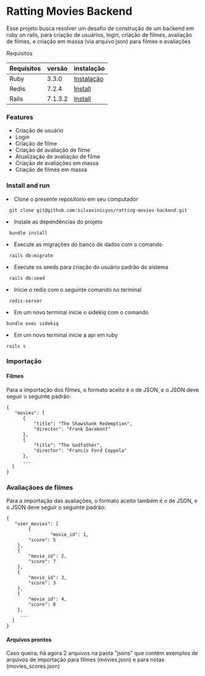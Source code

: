 # Ratting Movies Backend

Esse projeto busca resolver um desafio de construção de um backend em ruby on rails, para criação de usuários, login, criação de filmes, avaliação de filmes, e criação em massa (via arquivo json) para filmes e avaliações

Requisitos

<table>
   <thead>
     <th> Requisitos </th>
     <th> versão </th>
     <th> instalação </th>
   </thead>
   <tbody>
     <tr>
       <td>
         Ruby
       </td>
       <td>
         3.3.0
       </td>
       <td>
         <a href="https://www.ruby-lang.org/pt/documentation//"> Instalação </a>
       </td>
     </tr>
     <tr>
       <td>
         Redis
       </td>
       <td>
         7.2.4
       </td>
       <td>
         <a href="https://redis.io/docs/install/install-redis/"> Install </a>
       </td>
     </tr>
      <tr>
       <td>
         Rails
       </td>
       <td>
         7.1.3.2
       </td>
       <td>
         <a href="https://guides.rubyonrails.org/v5.0/getting_started.html#installing-rails"> Install </a>
       </td>
     </tr>
   </tbody>
 </table>

 ### Features
 <ul>
   <li> Criação de usuário </li>
   <li> Login </li>
   <li> Criação de filme </li>
   <li> Criação de avaliação de filme  </li>
   <li> Atualização de avaliação de filme </li>
   <li> Criação de avaliações em massa </li>
   <li> Criação de filmes em massa </li>
 </ul>

 ### Install and run

 <li>
    Clone o presente repositório em seu computador

     git clone git@github.com:silvavinicyus/ratting-movies-backend.git    
 </li>

 <li>
    Instale as dependências do projeto

     bundle install    
 </li>
 
 <li>
    Execute as migrações do banco de dados com o comando

     rails db:migrate    
 </li>

 <li>
    Execute os seeds para criação do usuário padrão do sistema

     rails db:seed    
 </li>

 <li>
    Inicie o redis com o seguinte comando no terminal

     redis-server    
 </li>

 <li>
    Em um novo terminal inicie o sidekiq com o comando

    bundle exec sidekiq    
 </li>

 <li>
    Em um novo terminal inicie a api em ruby

    rails s    
 </li>


 ### Importação

 #### Filmes
 Para a importação dos filmes, o formato aceito é o de JSON, e o JSON deve seguir o seguinte padrão:  
 
    {
	   "movies": [
          {
              "title": "The Shawshank Redemption",
              "director": "Frank Darabont"
          },
          {
              "title": "The Godfather",
              "director": "Francis Ford Coppola"
          },
          ...
      ]
    }
  
### Avaliaçãoes de filmes
Para a importação das avaliações, o formato aceito também é o de JSON, e o JSON deve seguir o seguinte padrão:

    {
	   "user_movies": [
            {
                    "movie_id": 1,
   			"score": 5
   		},
   		{
   			"movie_id": 2,
   			"score": 7
   		},
   		{
   			"movie_id": 3,
   			"score": 3
   		},
   		{
   			"movie_id": 4,
   			"score": 8
   		},
         ...
      ]
    }

    
#### Arquivos prontos
Caso queira, há agora 2 arquivos na pasta "jsons" que contém exemplos de arquivos de importação para filmes (movies.json) e para notas (movies_scores.json)
